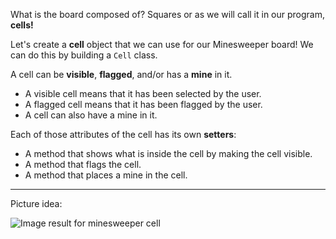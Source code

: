 What is the board composed of? Squares or as we will call it in our program, **cells!**

Let's create a **cell** object that we can use for our Minesweeper board! We can do this by building a `Cell` class. 

A cell can be **visible**, **flagged**, and/or has a **mine** in it. 

- A visible cell means that it has been selected by the user.
- A flagged cell means that it has been flagged by the user. 
- A cell can also have a mine in it. 

Each of those attributes of the cell has its own **setters**:

- A method that shows what is inside the cell by making the cell visible.
- A method that flags the cell.
- A method that places a mine in the cell. 

-------------------------------------------------------------------------------------------------------

Picture idea:

 ![Image result for minesweeper cell](https://i-cdn.phonearena.com/images/article/51145-image/Classic-Minesweeper-game-is-available-for-free-on-Android-and-iOS.jpg)
